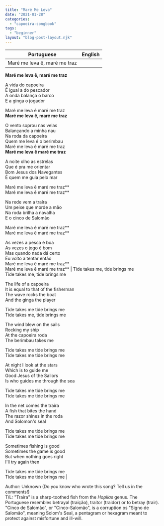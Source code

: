 ```yaml
---
title: "Maré Me Leva"
date: "2021-01-28"
categories: 
  - "capoeira-songbook"
tags: 
  - "beginner"
layout: "blog-post-layout.njk"
---
```


| Portuguese | English |
| --- | --- |
| Maré me leva ê, maré me traz  
**Maré me leva ê, maré me traz**  
  
A vida do capoeira  
É igual a do pescador  
A onda balança o barco  
E a ginga o jogador  
  
Maré me leva ê maré me traz  
**Maré me leva ê, maré me traz**  
  
O vento soprou nas velas  
Balançando a minha nau  
Na roda da capoeira  
Quem me leva é o berimbau  
Maré me leva ê maré me traz  
**Maré me leva ê maré me traz**  
  
A noite olho as estrelas  
Que é pra me orientar  
Bom Jesus dos Navegantes  
É quem me guia pelo mar  
  
Maré me leva ê maré me traz**  
Maré me leva ê maré me traz**  
  
Na rede vem a traíra  
Um peixe que morde a mão  
Na roda brilha a navalha  
E o cinco de Salomão  
  
Maré me leva ê maré me traz**  
Maré me leva ê maré me traz**  
  
As vezes a pesca é boa  
As vezes o jogo é bom  
Mas quando nada dá certo  
Eu volto a tentar então  
Maré me leva ê maré me traz**  
Maré me leva ê maré me traz** | Tide takes me, tide brings me  
Tide takes me, tide brings me  
  
The life of a capoeira  
It is equal to that of the fisherman  
The wave rocks the boat  
And the ginga the player  
  
Tide takes me tide brings me  
Tide takes me, tide brings me  
  
The wind blew on the sails  
Rocking my ship  
At the capoeira roda  
The berimbau takes me  
  
Tide takes me tide brings me  
Tide takes me tide brings me  
  
At night I look at the stars  
Which is to guide me  
Good Jesus of the Sailors  
Is who guides me through the sea  
  
Tide takes me tide brings me  
Tide takes me tide brings me  
  
In the net comes the traíra  
A fish that bites the hand  
The razor shines in the roda  
And Solomon's seal  
  
Tide takes me tide brings me  
Tide takes me tide brings me  
  
Sometimes fishing is good  
Sometimes the game is good  
But when nothing goes right  
I'll try again then  
  
Tide takes me tide brings me  
Tide takes me tide brings me |

<figcaption>

Author: Unknown (Do you know who wrote this song? Tell us in the comments!)  
T/L: "Traíra" is a sharp-toothed fish from the _Hoplias_ genus. The Portuguese resembles betrayal (traição), traitor (traidor) or to betray (trair).  
"Cinco de Salomão", or "Cinco-Salomão", is a corruption os "Signo de Salomão", meaning Solom's Seal, a pentagram or hexagram meant to protect against misfortune and ill-will.

</figcaption>
